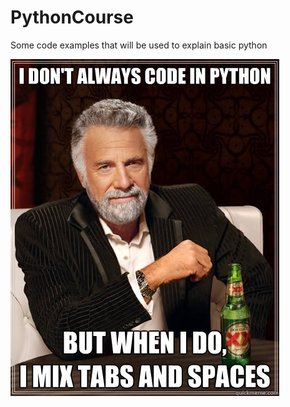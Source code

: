 # PythonCourse
Some code examples that will be used to explain basic python


<img src='Python_mix.jpg'>


